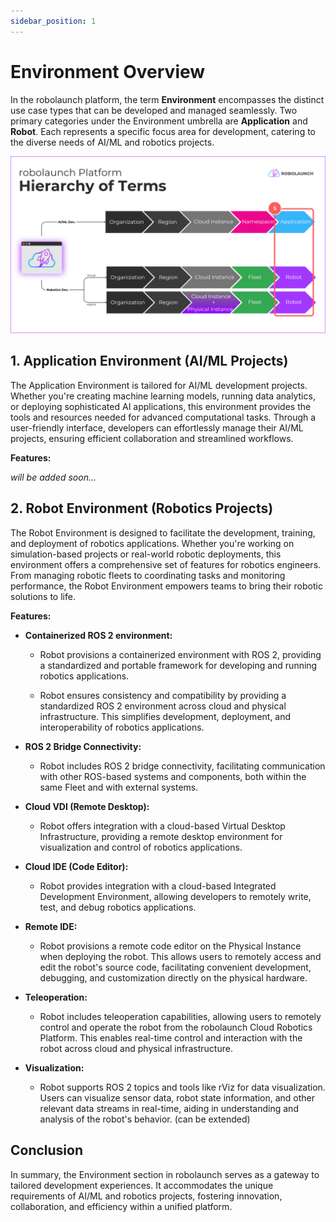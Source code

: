 ```yaml
---
sidebar_position: 1
---
```


# Environment Overview

In the robolaunch platform, the term **Environment** encompasses the distinct use case types that can be developed and managed seamlessly. Two primary categories under the Environment umbrella are **Application** and **Robot**. Each represents a specific focus area for development, catering to the diverse needs of AI/ML and robotics projects.

![Environment Overview](https://raw.githubusercontent.com/robolaunch/trademark/main/repository-media/docs/user-guide/environments/img/environment-overview.png)

## 1. Application Environment (AI/ML Projects)

The Application Environment is tailored for AI/ML development projects. Whether you're creating machine learning models, running data analytics, or deploying sophisticated AI applications, this environment provides the tools and resources needed for advanced computational tasks. Through a user-friendly interface, developers can effortlessly manage their AI/ML projects, ensuring efficient collaboration and streamlined workflows.

**Features:**

_will be added soon..._

## 2. Robot Environment (Robotics Projects)

The Robot Environment is designed to facilitate the development, training, and deployment of robotics applications. Whether you're working on simulation-based projects or real-world robotic deployments, this environment offers a comprehensive set of features for robotics engineers. From managing robotic fleets to coordinating tasks and monitoring performance, the Robot Environment empowers teams to bring their robotic solutions to life.

**Features:**

- **Containerized ROS 2 environment:**

    - Robot provisions a containerized environment with ROS 2, providing a standardized and portable framework for developing and running robotics applications.

    - Robot ensures consistency and compatibility by providing a standardized ROS 2 environment across cloud and physical infrastructure. This simplifies development, deployment, and interoperability of robotics applications.

- **ROS 2 Bridge Connectivity:**

    -  Robot includes ROS 2 bridge connectivity, facilitating communication with other ROS-based systems and components, both within the same Fleet and with external systems.

- **Cloud VDI (Remote Desktop):**

    - Robot offers integration with a cloud-based Virtual Desktop Infrastructure, providing a remote desktop environment for visualization and control of robotics applications.

- **Cloud IDE (Code Editor):**

    - Robot provides integration with a cloud-based Integrated Development Environment, allowing developers to remotely write, test, and debug robotics applications.

- **Remote IDE:**

    - Robot provisions a remote code editor on the Physical Instance when deploying the robot. This allows users to remotely access and edit the robot's source code, facilitating convenient development, debugging, and customization directly on the physical hardware.

- **Teleoperation:**

    - Robot includes teleoperation capabilities, allowing users to remotely control and operate the robot from the robolaunch Cloud Robotics Platform. This enables real-time control and interaction with the robot across cloud and physical infrastructure.

- **Visualization:**

    - Robot supports ROS 2 topics and tools like rViz for data visualization. Users can visualize sensor data, robot state information, and other relevant data streams in real-time, aiding in understanding and analysis of the robot's behavior. (can be extended)

## Conclusion

In summary, the Environment section in robolaunch serves as a gateway to tailored development experiences. It accommodates the unique requirements of AI/ML and robotics projects, fostering innovation, collaboration, and efficiency within a unified platform.

